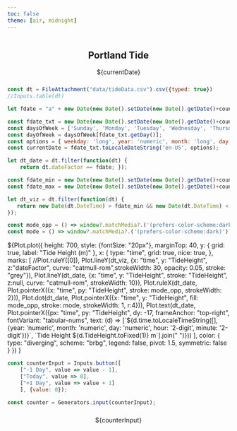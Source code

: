 ```yaml
---
toc: false
theme: [air, midnight]
---
```


<head>
<link rel="apple-touch-icon" sizes="180x180" href="https://github.com/rbcavanaugh/observable-tide/blob/main/icon/apple-touch-icon.png?raw=true">
<link rel="icon" type="image/png" sizes="32x32" href="https://github.com/rbcavanaugh/observable-tide/blob/main/icon/favicon-32x32.png?raw=true">
<link rel="icon" type="image/png" sizes="16x16" href="https://github.com/rbcavanaugh/observable-tide/blob/main/icon/favicon-16x16.png?raw=true">
</head>

<!-- Here's the css for the button. need to move to a separate file.  -->
<style>
/* CSS */
button {
  align-items: center;
  background-color: var(--theme-background);
  border: 1px solid var(--theme-foreground);
  border-radius: .25rem;
  box-shadow: rgba(0, 0, 0, 0.02) 0 1px 3px 0;
  box-sizing: border-box;
  color: rgba(0, 0, 0, 0.85);
  cursor: pointer;
  display: inline-flex;
  font-family: system-ui,-apple-system,system-ui,"Helvetica Neue",Helvetica,Arial,sans-serif;
  font-size: 16px;
  font-weight: 600;
  justify-content: center;
  line-height: 1.25;
  margin: 0;
  min-height: 3rem;
  padding: calc(.875rem - 2px) calc(1.5rem - 2px);
  position: relative;
  text-decoration: none;
  transition: all 250ms;
  user-select: none;
  -webkit-user-select: none;
  touch-action: manipulation;
  vertical-align: baseline;
  width: auto;
}

button:hover,
button:focus {
  box-shadow: rgba(0, 0, 0, 0.1) 0 4px 12px;
}

button:active {
  background-color: var(--theme-foreground);
  border-color: rgba(0, 0, 0, 0.15);
  box-shadow: rgba(0, 0, 0, 0.06) 0 2px 4px;
  color: rgba(0, 0, 0, 0.65);
  transform: translateY(0);
}
</style>

<!-- Title and Date -->

<div style="justify-content: space-around; display:flex;">
        <h2>Portland Tide</h2>
</div>
<div style="justify-content: space-around; display:flex; margin-bottom: 24px;">
        <div>${currentDate}</div>
</div>

<!-- Read in the data -->
```js
const dt = FileAttachment("data/tideData.csv").csv({typed: true})
//Inputs.table(dt)
```

<!-- Need to create a string variable that can separate the selected day IN EAST COAST TIME! -->
<!-- Data comes in in EST. js doesn't like anything other than UTC. -->

```js
let fdate = "a" + new Date(new Date().setDate(new Date().getDate()+counter)).toISOString().slice(0, 10).replace(/-/g,"");
```

<!-- annoying code to get the date selected to display at the top -->
```js
const fdate_txt = new Date(new Date().setDate(new Date().getDate()+counter))
const daysOfWeek = ['Sunday', 'Monday', 'Tuesday', 'Wednesday', 'Thursday', 'Friday', 'Saturday'];
const dayOfWeek = daysOfWeek[fdate_txt.getDay()];
const options = { weekday: 'long', year: 'numeric', month: 'long', day: 'numeric' };
const currentDate = fdate_txt.toLocaleDateString('en-US', options);
```

<!-- Create a separate dataframe using the datefactor string to select the right day to show in color -->
<!-- also going to limit just to a +/- 15 days around the selected date -->

```js
let dt_date = dt.filter(function(dt) {
    return dt.dateFactor == fdate; });

const fdate_min = new Date(new Date().setDate(new Date().getDate()+counter-15));
const fdate_max = new Date(new Date().setDate(new Date().getDate()+counter+15));

let dt_viz = dt.filter(function(dt) {
   return new Date(dt.DateTime) > fdate_min && new Date(dt.DateTime) < fdate_max;
});
```

```js
const mode_opp = () => window?.matchMedia?.('(prefers-color-scheme:dark)')?.matches ? '#ffffff' : "#1d1936";
const mode = () => window?.matchMedia?.('(prefers-color-scheme:dark)')?.matches ? "#1d1936" : "#ffffff";

```

<!-- Plot code!! -->

<div style="touch-action: none;justify-content: space-around; display:flex;">
${Plot.plot({
    height: 700,
    style: {fontSize: "20px"},
    marginTop: 40,
  y: {
    grid: true,
    label: "Tide Height (m)"
  },
  x: {
    type: "time",
    grid: true,
    nice: true,
  },
  marks: [
    //Plot.ruleY([0]),
    Plot.lineY(dt_viz, {x: "time", y: "TideHeight", z:"dateFactor", curve: "catmull-rom",strokeWidth: 30, opacity: 0.05, stroke: "grey"}),
    Plot.lineY(dt_date, {x: "time", y: "TideHeight", stroke: "TideHeight", z:null, curve: "catmull-rom", strokeWidth: 10}),
    Plot.ruleX(dt_date, Plot.pointerX({x: "time", py: "TideHeight", stroke: mode_opp, strokeWidth: 2})),
    Plot.dot(dt_date, Plot.pointerX({x: "time", y: "TideHeight", fill: mode_opp, stroke: mode, strokeWidth: 1, r:4})),
    Plot.text(dt_date, Plot.pointerX({px: "time", py: "TideHeight", dy: -17, frameAnchor: "top-right", fontVariant: "tabular-nums", text: (d) => [`${d.time.toLocaleTimeString([], {year: 'numeric', month: 'numeric', day: 'numeric', hour: '2-digit', minute: '2-digit'})}`, `Tide Height ${d.TideHeight.toFixed(1)} m`].join("   ")}))
  ],
  color: {
    type: "diverging",
    scheme: "brbg", 
    legend: false, 
    pivot: 1.5, 
    symmetric: false
  }
})
}
</div>


<!-- Button for changing the day shown and the counter -->

```js
const counterInput = Inputs.button([
    ["-1 Day", value => value - 1],
    ["Today", value => 0],
    ["+1 Day", value => value + 1]
    ], {value: 0});

const counter = Generators.input(counterInput);
```

<div style="justify-content: space-around; display:flex;margin-top: 24px;">
    <div>
        ${counterInput}
    </div>
</div>



